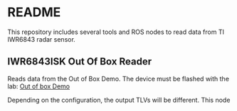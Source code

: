 # README

This repository includes several tools and ROS nodes to read data from TI IWR6843 radar sensor.


## IWR6843ISK Out Of Box Reader

Reads data from the Out of Box Demo. The device must be flashed with the lab: [Out of box Demo](https://dev.ti.com/tirex/explore/node?node=APR4NbV00IeYkywyV9UT7g__VLyFKFf__LATEST)

Depending on the configuration, the output TLVs will be different. This node




